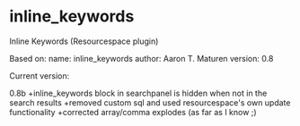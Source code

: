 inline_keywords
===============

Inline Keywords (Resourcespace plugin)

Based on:
  name: inline_keywords
  author: Aaron T. Maturen
  version: 0.8
  
Current version:

0.8b
  +inline_keywords block in searchpanel is hidden when not in the search results
  +removed custom sql and used resourcespace's own update functionality
  +corrected array/comma explodes (as far as I know ;)
  
